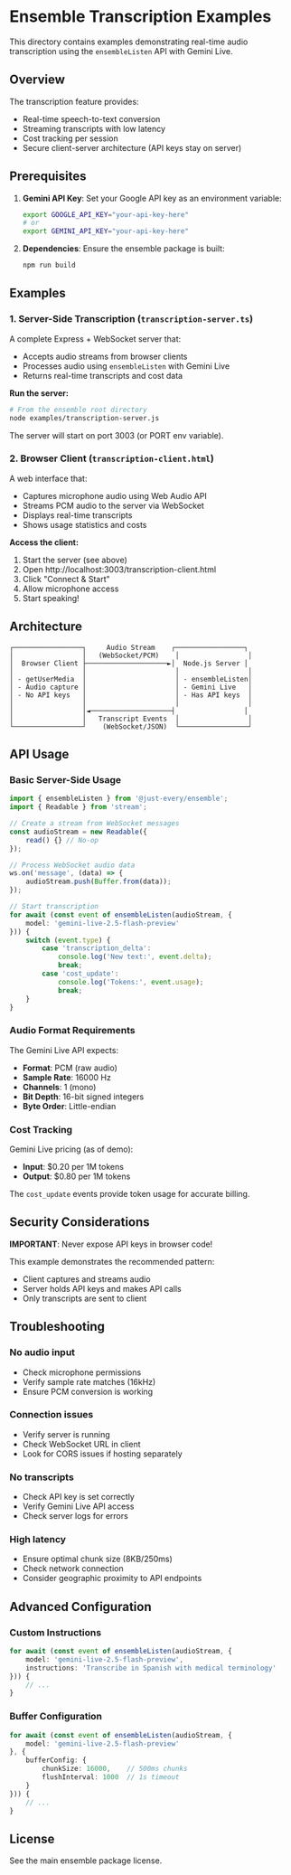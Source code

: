 # Ensemble Transcription Examples

This directory contains examples demonstrating real-time audio transcription using the `ensembleListen` API with Gemini Live.

## Overview

The transcription feature provides:
- Real-time speech-to-text conversion
- Streaming transcripts with low latency
- Cost tracking per session
- Secure client-server architecture (API keys stay on server)

## Prerequisites

1. **Gemini API Key**: Set your Google API key as an environment variable:
   ```bash
   export GOOGLE_API_KEY="your-api-key-here"
   # or
   export GEMINI_API_KEY="your-api-key-here"
   ```

2. **Dependencies**: Ensure the ensemble package is built:
   ```bash
   npm run build
   ```

## Examples

### 1. Server-Side Transcription (`transcription-server.ts`)

A complete Express + WebSocket server that:
- Accepts audio streams from browser clients
- Processes audio using `ensembleListen` with Gemini Live
- Returns real-time transcripts and cost data

**Run the server:**
```bash
# From the ensemble root directory
node examples/transcription-server.js
```

The server will start on port 3003 (or PORT env variable).

### 2. Browser Client (`transcription-client.html`)

A web interface that:
- Captures microphone audio using Web Audio API
- Streams PCM audio to the server via WebSocket
- Displays real-time transcripts
- Shows usage statistics and costs

**Access the client:**
1. Start the server (see above)
2. Open http://localhost:3003/transcription-client.html
3. Click "Connect & Start"
4. Allow microphone access
5. Start speaking!

## Architecture

```
┌─────────────────┐     Audio Stream    ┌─────────────────┐
│                 │   (WebSocket/PCM)    │                 │
│  Browser Client ├────────────────────►│  Node.js Server │
│                 │                      │                 │
│ - getUserMedia  │                      │ - ensembleListen│
│ - Audio capture │                      │ - Gemini Live   │
│ - No API keys   │                      │ - Has API keys  │
│                 │                      │                 │
│                 │◄────────────────────┤                 │
│                 │   Transcript Events  │                 │
└─────────────────┘    (WebSocket/JSON)  └─────────────────┘
```

## API Usage

### Basic Server-Side Usage

```typescript
import { ensembleListen } from '@just-every/ensemble';
import { Readable } from 'stream';

// Create a stream from WebSocket messages
const audioStream = new Readable({
    read() {} // No-op
});

// Process WebSocket audio data
ws.on('message', (data) => {
    audioStream.push(Buffer.from(data));
});

// Start transcription
for await (const event of ensembleListen(audioStream, {
    model: 'gemini-live-2.5-flash-preview'
})) {
    switch (event.type) {
        case 'transcription_delta':
            console.log('New text:', event.delta);
            break;
        case 'cost_update':
            console.log('Tokens:', event.usage);
            break;
    }
}
```

### Audio Format Requirements

The Gemini Live API expects:
- **Format**: PCM (raw audio)
- **Sample Rate**: 16000 Hz
- **Channels**: 1 (mono)
- **Bit Depth**: 16-bit signed integers
- **Byte Order**: Little-endian

### Cost Tracking

Gemini Live pricing (as of demo):
- **Input**: $0.20 per 1M tokens
- **Output**: $0.80 per 1M tokens

The `cost_update` events provide token usage for accurate billing.

## Security Considerations

**IMPORTANT**: Never expose API keys in browser code!

This example demonstrates the recommended pattern:
- Client captures and streams audio
- Server holds API keys and makes API calls
- Only transcripts are sent to client

## Troubleshooting

### No audio input
- Check microphone permissions
- Verify sample rate matches (16kHz)
- Ensure PCM conversion is working

### Connection issues
- Verify server is running
- Check WebSocket URL in client
- Look for CORS issues if hosting separately

### No transcripts
- Check API key is set correctly
- Verify Gemini Live API access
- Check server logs for errors

### High latency
- Ensure optimal chunk size (8KB/250ms)
- Check network connection
- Consider geographic proximity to API endpoints

## Advanced Configuration

### Custom Instructions

```typescript
for await (const event of ensembleListen(audioStream, {
    model: 'gemini-live-2.5-flash-preview',
    instructions: 'Transcribe in Spanish with medical terminology'
})) {
    // ...
}
```

### Buffer Configuration

```typescript
for await (const event of ensembleListen(audioStream, {
    model: 'gemini-live-2.5-flash-preview'
}, {
    bufferConfig: {
        chunkSize: 16000,    // 500ms chunks
        flushInterval: 1000  // 1s timeout
    }
})) {
    // ...
}
```

## License

See the main ensemble package license.